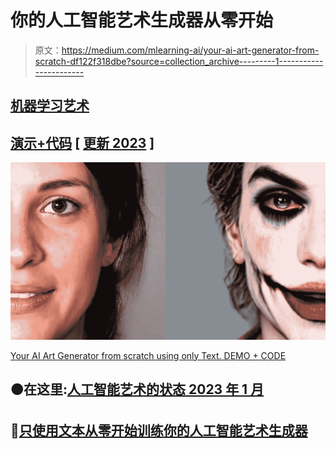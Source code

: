 # 你的人工智能艺术生成器从零开始

> 原文：<https://medium.com/mlearning-ai/your-ai-art-generator-from-scratch-df122f318dbe?source=collection_archive---------1----------------------->

## [机器学习艺术](https://mlearning.substack.com/p/train-your-ai-art-generator-from?r=9hp4d&s=w&utm_campaign=post&utm_medium=web)

## [演示+代码](#38e5) [ [更新 2023](https://open.substack.com/pub/mlearning/p/state-of-the-ai-art-january-2023?r=z7zu8&utm_campaign=post&utm_medium=web) ]

[![](img/4ab1d01607b752ea83135b999127aa4d.png)](https://mlearning.substack.com/p/train-your-ai-art-generator-from?r=9hp4d&s=w&utm_campaign=post&utm_medium=web)

[Your AI Art Generator from scratch using only Text. DEMO + CODE](https://mlearning.substack.com/p/train-your-ai-art-generator-from?r=9hp4d&s=w&utm_campaign=post&utm_medium=web)

## 🟠在这里:[人工智能艺术的状态 2023 年 1 月](https://open.substack.com/pub/mlearning/p/state-of-the-ai-art-january-2023?r=z7zu8&utm_campaign=post&utm_medium=web)

## 🔵[只使用文本从零开始训练你的人工智能艺术生成器](https://mlearning.substack.com/p/train-your-ai-art-generator-from?r=9hp4d&s=w&utm_campaign=post&utm_medium=web)